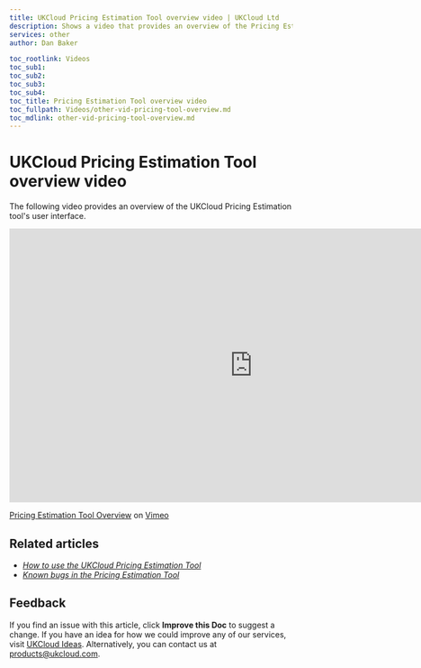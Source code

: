 ```yaml
---
title: UKCloud Pricing Estimation Tool overview video | UKCloud Ltd
description: Shows a video that provides an overview of the Pricing Estimation Tool
services: other
author: Dan Baker

toc_rootlink: Videos
toc_sub1: 
toc_sub2:
toc_sub3:
toc_sub4:
toc_title: Pricing Estimation Tool overview video
toc_fullpath: Videos/other-vid-pricing-tool-overview.md
toc_mdlink: other-vid-pricing-tool-overview.md
---
```


# UKCloud Pricing Estimation Tool overview video

The following video provides an overview of the UKCloud Pricing Estimation tool's user interface.

<iframe src="https://player.vimeo.com/video/300701961?color=34d9c3" width="864" height="486" frameborder="0" webkitallowfullscreen mozallowfullscreen allowfullscreen></iframe>

[Pricing Estimation Tool Overview](https://vimeo.com/300701961) on [Vimeo](https://vimeo.com/ukcloud)

## Related articles

- [*How to use the UKCloud Pricing Estimation Tool*](other-how-use-pricing-tool.md)
- [*Known bugs in the Pricing Estimation Tool*](other-ref-pricing-tool-bugs.md)

## Feedback

If you find an issue with this article, click **Improve this Doc** to suggest a change. If you have an idea for how we could improve any of our services, visit [UKCloud Ideas](https://ideas.ukcloud.com). Alternatively, you can contact us at <products@ukcloud.com>.